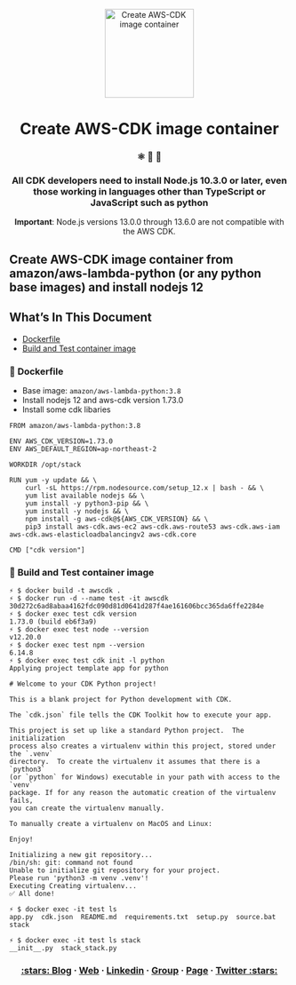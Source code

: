 <p align="center">
  <a href="https://www.gatsbyjs.com">
    <img alt="Create AWS-CDK image container" src="https://dev-to-uploads.s3.amazonaws.com/i/45ftdv41mae8bagj90wn.png" width="160" />
  </a>
</p>
<h1 align="center">
  Create AWS-CDK image container
</h1>

<h3 align="center">
  ⚛️ 📄 🚀
</h3>
<h3 align="center">
  All CDK developers need to install Node.js 10.3.0 or later, even those working in languages other than TypeScript or JavaScript such as python
</h3>
<p align="center">
  <b>Important</b>: Node.js versions 13.0.0 through 13.6.0 are not compatible with the AWS CDK.
</p>


## Create AWS-CDK image container from amazon/aws-lambda-python (or any python base images) and install nodejs 12

## What’s In This Document 
- [Dockerfile](#-Dockerfile)
- [Build and Test container image](#-Build-and-Test-container-image)


### 🚀 **Dockerfile**
- Base image: `amazon/aws-lambda-python:3.8`
- Install nodejs 12 and aws-cdk version 1.73.0
- Install some cdk libaries
```
FROM amazon/aws-lambda-python:3.8

ENV AWS_CDK_VERSION=1.73.0
ENV AWS_DEFAULT_REGION=ap-northeast-2

WORKDIR /opt/stack

RUN yum -y update && \
    curl -sL https://rpm.nodesource.com/setup_12.x | bash - && \
    yum list available nodejs && \
    yum install -y python3-pip && \
    yum install -y nodejs && \
    npm install -g aws-cdk@${AWS_CDK_VERSION} && \
    pip3 install aws-cdk.aws-ec2 aws-cdk.aws-route53 aws-cdk.aws-iam aws-cdk.aws-elasticloadbalancingv2 aws-cdk.core

CMD ["cdk version"]
```

### 🚀 **Build and Test container image**
```
⚡ $ docker build -t awscdk .
⚡ $ docker run -d --name test -it awscdk
30d272c6ad8abaa4162fdc090d81d0641d287f4ae161606bcc365da6ffe2284e
⚡ $ docker exec test cdk version
1.73.0 (build eb6f3a9)
⚡ $ docker exec test node --version
v12.20.0
⚡ $ docker exec test npm --version
6.14.8
⚡ $ docker exec test cdk init -l python
Applying project template app for python

# Welcome to your CDK Python project!

This is a blank project for Python development with CDK.

The `cdk.json` file tells the CDK Toolkit how to execute your app.

This project is set up like a standard Python project.  The initialization
process also creates a virtualenv within this project, stored under the `.venv`
directory.  To create the virtualenv it assumes that there is a `python3`
(or `python` for Windows) executable in your path with access to the `venv`
package. If for any reason the automatic creation of the virtualenv fails,
you can create the virtualenv manually.

To manually create a virtualenv on MacOS and Linux:

Enjoy!

Initializing a new git repository...
/bin/sh: git: command not found
Unable to initialize git repository for your project.
Please run 'python3 -m venv .venv'!
Executing Creating virtualenv...
✅ All done!

⚡ $ docker exec -it test ls
app.py  cdk.json  README.md  requirements.txt  setup.py  source.bat  stack

⚡ $ docker exec -it test ls stack
__init__.py  stack_stack.py
```

<h3 align="center">
  <a href="https://dev.to/vumdao">:stars: Blog</a>
  <span> · </span>
  <a href="https://vumdao.hashnode.dev/">Web</a>
  <span> · </span>
  <a href="https://www.linkedin.com/in/vu-dao-9280ab43/">Linkedin</a>
  <span> · </span>
  <a href="https://www.linkedin.com/groups/12488649/">Group</a>
  <span> · </span>
  <a href="https://www.facebook.com/CloudOpz-104917804863956">Page</a>
  <span> · </span>
  <a href="https://twitter.com/VuDao81124667">Twitter :stars:</a>
</h3>
